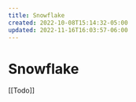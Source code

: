 ```yaml
---
title: Snowflake
created: 2022-10-08T15:14:32-05:00
updated: 2022-11-16T16:03:57-06:00
---
```


# Snowflake

[[Todo]]
